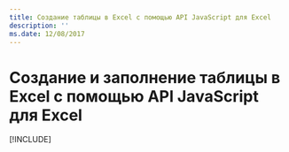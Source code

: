 ```yaml
---
title: Создание таблицы в Excel с помощью API JavaScript для Excel
description: ''
ms.date: 12/08/2017
---
```



# <a name="create-and-populate-a-table-in-excel-using-the-excel-javascript-api"></a>Создание и заполнение таблицы в Excel с помощью API JavaScript для Excel

[!INCLUDE[](../includes/excel-tutorial-create-table.md)]